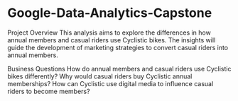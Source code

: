 # Google-Data-Analytics-Capstone
Project Overview
This analysis aims to explore the differences in how annual members and casual riders use Cyclistic bikes. The insights will guide the development of marketing strategies to convert casual riders into annual members.

Business Questions
How do annual members and casual riders use Cyclistic bikes differently?
Why would casual riders buy Cyclistic annual memberships?
How can Cyclistic use digital media to influence casual riders to become members?


